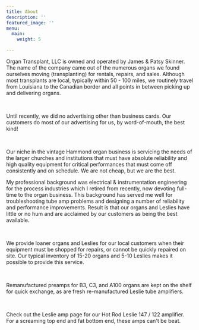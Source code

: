 ```yaml
---
title: About
description: ''
featured_image: ''
menu:
  main:
    weight: 5

---
```

Organ Transplant, LLC is owned and operated by James & Patsy Skinner. The name of the company came out of the numerous organs we found ourselves moving (transplanting) for rentals, repairs, and sales. Although most transplants are local, typically within 50 - 100 miles, we routinely travel from Louisiana to the Canadian border and all points in between picking up and delivering organs.

​

Until recently, we did no advertising other than business cards. Our customers do most of our advertising for us, by word-of-mouth, the best kind!

​

Our niche in the vintage Hammond organ business is servicing the needs of the larger churches and institutions that must have absolute reliability and high quality equipment for critical performances that must come off consistently and on schedule. We are not cheap, but we are the best.

My professional background was electrical & instrumentation engineering for the process industries which I retired from recently, now devoting full-time to the organ business. This background has served me well for troubleshooting tube amp problems and designing a number of reliability and performance improvements. Result is that our organs and Leslies have little or no hum and are acclaimed by our customers as being the best available.

​

We provide loaner organs and Leslies for our local customers when their equipment must be shopped for repairs, or cannot be quickly repaired on site. Our typical inventory of 15-20 organs and 5-10 Leslies makes it possible to provide this service.

​

Remanufactured preamps for B3, C3, and A100 organs are kept on the shelf for quick exchange, as are fresh re-manufactured Leslie tube amplifiers.

​

Check out the Leslie amp page for our Hot Rod Leslie 147 / 122 amplifier. For a screaming top end and fat bottom end, these amps can't be beat.

​

​